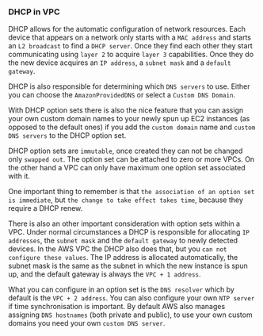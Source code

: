 ### DHCP in VPC

DHCP allows for the automatic configuration of network resources. Each device that appears on a network only starts with a `MAC address` and starts an `L2 broadcast` to find a `DHCP server`. Once they find each other they start communicating using `layer 2` to acquire `layer 3` capabilities. Once they do the new device acquires an `IP address`, a `subnet mask` and a `default gateway`.

DHCP is also responsible for determining which `DNS servers` to use. Either you can choose the `AmazonProvidedDNS` or select a `Custom DNS Domain`.

With DHCP option sets there is also the nice feature that you can assign your own custom domain names to your newly spun up EC2 instances (as opposed to the default ones) if you add the `custom domain` name and `custom DNS servers` to the DHCP option set.

DHCP option sets are `immutable`, once created they can not be changed only `swapped out`. The option set can be attached to zero or more VPCs. On the other hand a VPC can only have maximum one option set associated with it.

One important thing to remember is that `the association of an option set is immediate`, but `the change to take effect takes time`, because they require a DHCP renew.

There is also an other important consideration with option sets within a VPC. Under normal circumstances a DHCP is responsible for allocating `IP addresses`, the `subnet mask` and the `default gateway` to newly detected devices. In the AWS VPC the DHCP also does that, but you `can not configure these values`. The IP address is allocated automatically, the subnet mask is the same as the subnet in which the new instance is spun up, and the default gateway is always the `VPC + 1 address`.

What you can configure in an option set is the `DNS resolver` which by default is the `VPC + 2 address`. You can also configure your own `NTP server` if time synchronisation is important. By default AWS also manages assigning `DNS hostnames` (both private and public), to use your own custom domains you need your own `custom DNS server`.



